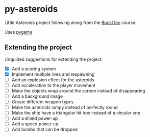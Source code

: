 # py-asteroids

Little Asteroids project following along from the [Boot.Dev](https://www.boot.dev) course.

Uses [pygame](https://www.pygame.org/)

## Extending the project

Unguided suggestions for extending the project:

- [x] Add a scoring system
- [x] Implement multiple lives and respawning
- [ ] Add an explosion effect for the asteroids
- [ ] Add acceleration to the player movement
- [ ] Make the objects wrap around the screen instead of disappearing
- [ ] Add a background image
- [ ] Create different weapon types
- [ ] Make the asteroids lumpy instead of perfectly round
- [ ] Make the ship have a triangular hit box instead of a circular one
- [ ] Add a shield power-up
- [ ] Add a speed power-up
- [ ] Add bombs that can be dropped
